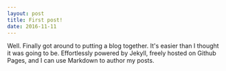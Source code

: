```yaml
---
layout: post
title: First post!
date: 2016-11-11
---
```



Well. Finally got around to putting a blog together. It's easier than I thought it was going to be. Effortlessly powered by Jekyll, freely hosted on Github Pages, and I can use Markdown to author my posts.
